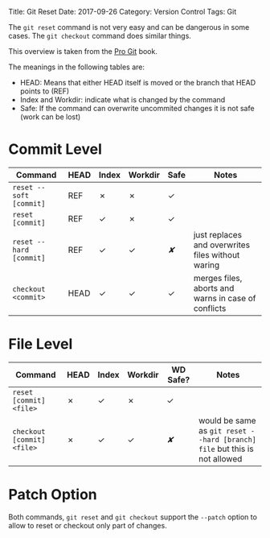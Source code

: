 Title: Git Reset
Date: 2017-09-26
Category: Version Control
Tags: Git

The `git reset` command is not very easy and can be dangerous in some cases. The `git checkout` command does similar things.

This overview is taken from the [Pro Git](https://git-scm.com/book/en/v2/Git-Tools-Reset-Demystified#_summary_8) book.

The meanings in the following tables are:

- HEAD: Means that either HEAD itself is moved or the branch that HEAD points to (REF)
- Index and Workdir: indicate what is changed by the command
- Safe: If the command can overwrite uncommited changes it is not safe (work can be lost)


# Commit Level

| Command                 | HEAD | Index | Workdir | Safe | Notes |
|-------------------------|------|-------|---------|------|-------|
| `reset --soft [commit]` | REF  |   ✗   |    ✗    |  ✓   |       |
| `reset [commit]`        | REF  |   ✓   |    ✗    |  ✓   |       |
| `reset --hard [commit]` | REF  |   ✓   |    ✓    |  *✘* | just replaces and overwrites files without waring  |
| `checkout <commit>`     | HEAD |   ✓   |    ✓    |  ✓   | merges files, aborts and warns in case of conflicts| |


# File Level

| Command                    | HEAD | Index | Workdir | WD Safe? | Notes |
|----------------------------|------|-------|---------|----------|-------|
| `reset [commit] <file>`    |  ✗   |   ✓   |    ✗    |    ✓     |       |
| `checkout [commit] <file>` |  ✗   |   ✓   |    ✓    |   *✘*    | would be same as `git reset --hard [branch] file` but this is not allowed |


# Patch Option

Both commands, `git reset` and `git checkout` support the `--patch` option to allow to reset or checkout only part of changes.
